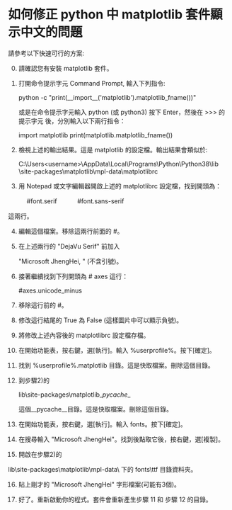 # 如何修正 python 中 matplotlib 套件顯示中文的問題

請參考以下快速可行的方案:

0) 請確認您有安裝 matplotlib 套件。

1) 打開命令提示字元 Command Prompt, 輸入下列指令:

   python -c "print(\_\_import\_\_('matplotlib').matplotlib_fname())"

   或是在命令提示字元輸入 python (或 python3) 按下 Enter，然後在 >>> 的提示字元
   後，分別輸入以下兩行指令：

      import matplotlib
      print(matplotlib.matplotlib_fname())

2) 檢視上述的輸出結果。這是 matplotlib 的設定檔。輸出結果會類似於:

   C:\Users\<username>\AppData\Local\Programs\Python\Python38\lib
     \site-packages\matplotlib\mpl-data\matplotlibrc

3) 用 Notepad 或文字編輯器開啟上述的 matplotlibrc 設定檔，找到開頭為：

　　　#font.serif
　　　#font.sans-serif

   這兩行。

4) 編輯這個檔案。移除這兩行前面的 #。
5) 在上述兩行的 "DejaVu Serif" 前加入

      "Microsoft JhengHei, "
      (不含引號)。

6) 接著繼續找到下列開頭為 # axes 這行：

      #axes.unicode_minus

7) 移除這行前的 #。
8) 修改這行結尾的 True 為 False (這樣圖片中可以顯示負號)。
9) 將修改上述內容後的 matplotlibrc 設定檔存檔。
10) 在開始功能表，按右鍵，選[執行]。輸入 %userprofile%。按下[確定]。
11) 找到 %userprofile%\.matplotlib 目錄。這是快取檔案。刪除這個目錄。
12) 到步驟2)的

    lib\site-packages\matplotlib\__pycache__

    這個__pycache__目錄。這是快取檔案。刪除這個目錄。

13) 在開始功能表，按右鍵，選[執行]。輸入 fonts。按下[確定]。
14) 在搜尋輸入 "Microsoft JhengHei"。找到後點取它後，按右鍵，選[複製]。
15) 開啟在步驟2)的

   lib\site-packages\matplotlib\mpl-data\ 下的 fonts\ttf 目錄資料夾。

16) 貼上剛才的 "Microsoft JhengHei" 字形檔案(可能有3個)。

17) 好了。重新啟動你的程式。套件會重新產生步驟 11 和 步驟 12 的目錄。
